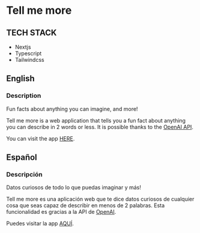 # Tell me more

## TECH STACK
- Nextjs
- Typescript
- Tailwindcss

## English

### Description

Fun facts about anything you can imagine, and more!

Tell me more is a web application that tells you a fun fact about anything you can describe in 2 words or less. It is possible thanks to the [OpenAI API](https://platform.openai.com/docs/introduction).

You can visit the app [HERE](https://tell-me-more-eta.vercel.app/).


## Español

### Descripción

Datos curiosos de todo lo que puedas imaginar y más!

Tell me more es una aplicación web que te dice datos curiosos de cualquier cosa que seas capaz de describir en menos de 2 palabras. Esta funcionalidad es gracias a la API de [OpenAI](https://platform.openai.com/docs/introduction).

Puedes visitar la app [AQUÍ](https://tell-me-more-eta.vercel.app/).
